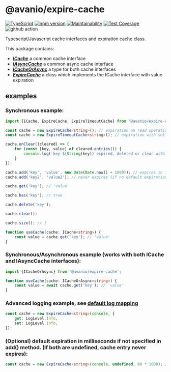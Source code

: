 # @avanio/expire-cache

[![TypeScript](https://badges.frapsoft.com/typescript/code/typescript.svg?v=101)](https://github.com/ellerbrock/typescript-badges/)
[![npm version](https://badge.fury.io/js/@avanio%2Fexpire-cache.svg)](https://badge.fury.io/js/@avanio%2Fexpire-cache)
[![Maintainability](https://api.codeclimate.com/v1/badges/a35459a312c189018ad0/maintainability)](https://codeclimate.com/github/AvanioOy/expire-cache/maintainability)
[![Test Coverage](https://api.codeclimate.com/v1/badges/a35459a312c189018ad0/test_coverage)](https://codeclimate.com/github/AvanioOy/expire-cache/test_coverage)
![github action](https://github.com/AvanioOy/expire-cache/actions/workflows/main.yml/badge.svg?branch=main)

Typescript/Javascript cache interfaces and expiration cache class.

This package contains:

- **_[ICache](./src/interfaces/ICache.ts)_** a common cache interface
- **_[IAsyncCache](./src/interfaces/IAsyncCache.ts)_** a common async cache interface
- **_[ICacheOrAsync](./src/interfaces/ICacheOrAsync.ts)_** a type for both cache interfaces
- **_[ExpireCache](./src/ExpireCache.ts)_** a class which implements the ICache interface with value expiration

## examples

### Synchronous example:

```typescript
import {ICache, ExpireCache, ExpireTimeoutCache} from '@avanio/expire-cache';

const cache = new ExpireCache<string>(); // expiration on read operations
const cache = new ExpireTimeoutCache<string>(); // expiration with setTimeout

cache.onClear((cleared) => {
	for (const [key, value] of cleared.entries()) {
		console.log(`key ${String(key)} expired, deleted or clear with value ${value}`);
	}
});

cache.add('key', 'value', new Date(Date.now() + 1000)); // expires in 1000ms
cache.add('key2', 'value2'); // never expires (if no default expiration is set)

cache.get('key'); // 'value'

cache.has('key'); // true

cache.delete('key');

cache.clear();

cache.size(); // 1

function useCache(cache: ICache<string>) {
	const value = cache.get('key'); // 'value'
}
```

### Synchronous/Asynchronous example (works with both ICache and IAsyncCache interfaces):

```typescript
import {ICacheOrAsync} from '@avanio/expire-cache';

function useCache(cache: ICacheOrAsync<string>) {
	const value = await cache.get('key'); // 'value'
}
```

### Advanced logging example, see [default log mapping](./src/ExpireCache.ts#L4)

```typescript
const cache = new ExpireCache<string>(console, {
	get: LogLevel.Info,
	set: LogLevel.Info,
});
```

### (Optional) default expiration in milliseconds if not specified in add() method. (If both are undefined, cache entry never expires):

```typescript
const cache = new ExpireCache<string>(console, undefined, 60 * 1000); // sets default 60 seconds expiration for add() method
```
